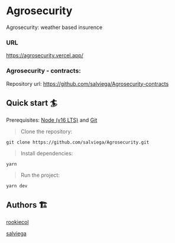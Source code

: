 # Agrosecurity

Agrosecurity: weather based insurence

### URL

https://agrosecurity.vercel.app/

### Agrosecurity - contracts:

Repository url: https://github.com/salviega/Agrosecurity-contracts

## Quick start 🏄

Prerequisites: [Node (v16 LTS)](https://nodejs.org/en/download/) and [Git](https://git-scm.com/downloads)

> Clone the repository:

```
git clone https://github.com/salviega/Agrosecurity.git
```

> Install dependencies:

```
yarn
```

> Run the project:

```
yarn dev
```

## Authors 🏗

[rookiecol](https://github.com/RookieCol)

[salviega](https://github.com/salviega)
